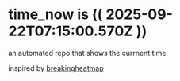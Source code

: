 # time_now is (( 2025-09-22T07:15:00.570Z ))

an automated repo that shows the currnent time

inspired by [breakingheatmap](https://github.com/breakingheatmap/breakingheatmap)